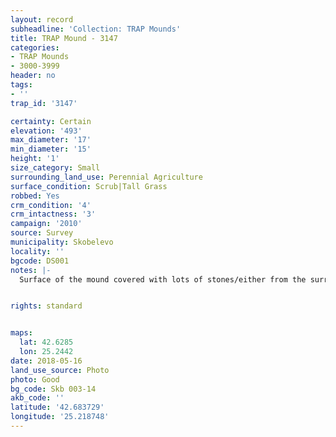 ```yaml
---
layout: record
subheadline: 'Collection: TRAP Mounds'
title: TRAP Mound - 3147
categories:
- TRAP Mounds
- 3000-3999
header: no
tags:
- ''
trap_id: '3147'

certainty: Certain
elevation: '493'
max_diameter: '17'
min_diameter: '15'
height: '1'
size_category: Small
surrounding_land_use: Perennial Agriculture
surface_condition: Scrub|Tall Grass
robbed: Yes
crm_condition: '4'
crm_intactness: '3'
campaign: '2010'
source: Survey
municipality: Skobelevo
locality: ''
bgcode: DS001
notes: |-
  Surface of the mound covered with lots of stones/either from the surrounding pasture or from the mound.


rights: standard


maps:
  lat: 42.6285
  lon: 25.2442
date: 2018-05-16
land_use_source: Photo
photo: Good
bg_code: Skb 003-14
akb_code: ''
latitude: '42.683729'
longitude: '25.218748'
---
```

